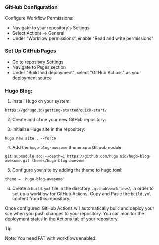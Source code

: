 ### GitHub Configuration

Configure Workflow Permissions:

- Navigate to your repository's Settings
- Select Actions → General
- Under "Workflow permissions", enable "Read and write permissions"

### Set Up GitHub Pages

- Go to repository Settings
- Navigate to Pages section
- Under "Build and deployment", select "GitHub Actions" as your deployment source

### Hugo Blog:

1. Install Hugo on your system:

```
https://gohugo.io/getting-started/quick-start/
```

2. Create and clone your new GitHub repository:

3. Initialize Hugo site in the repository:

```
hugo new site . --force
```

4. Add the `hugo-blog-awesome` theme as a Git submodule:

```
git submodule add --depth=1 https://github.com/hugo-sid/hugo-blog-awesome.git themes/hugo-blog-awesome
```

5. Configure your site by adding the theme to hugo.toml:

```
theme = 'hugo-blog-awesome'
```

6. Create a `build.yml` file in the directory `.github\workflows\` in order to set up a workflow for GitHub Actions. Copy and Paste the `build.yml` content from this repository.

Once configured, GitHub Actions will automatically build and deploy your site when you push changes to your repository. You can monitor the deployment status in the Actions tab of your repository.

> [!TIP]
> Note: You need PAT with workflows enabled.
